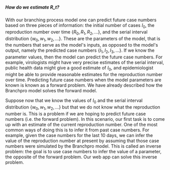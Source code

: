 ##### How do we estimate R_t?

With our branching process model one can predict future case numbers based on three pieces of information: the initial number of cases $I_0$, the reproduction number over time $\{R_0, R_1, R_2, ... \}$, and the serial interval distribution $\{w_0, w_1, w_2, ... \}$. These are the parameters of the model, that is the numbers that serve as the model's inputs, as opposed to the model's output, namely the predicted case numbers $\{I_1, I_2, I_3, ... \}$. If we know the parameter values, then the model can predict the future case numbers. For example, virologists might have very precise estimates of the serial interval, public health data might give a good estimate of $I_0$, and epidemiologist might be able to provide reasonable estimates for the reproduction number over time. Predicting future case numbers when the model parameters are known is known as a forward problem. We have already described how the Branchpro model solves the forward model.

Suppose now that we know the values of $I_0$ and the serial interval distribution $\{w_0, w_1, w_2, ... \}$ but that we do not know what the reproduction number is. This is a problem if we are hoping to predict future case numbers (i.e. the forward problem). In this scenario, our first task is to come up with an estimate of the current reproduction number. One of the most common ways of doing this is to infer it from past case numbers. For example, given the case numbers for the last 10 days, we can infer the value of the reproduction number at present by assuming that those case numbers were simulated by the Branchpro model. This is called an inverse problem: the goal is to use case numbers to infer the value of a parameter, the opposite of the forward problem. Our web app can solve this inverse problem.
